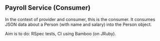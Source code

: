## Payroll Service (Consumer)

In the context of provider and consumer, this is the consumer. It consumes JSON 
data about a Person (with name and salary) into the Person object.

Aim is to do: RSpec tests, CI using Bamboo (on JRuby).